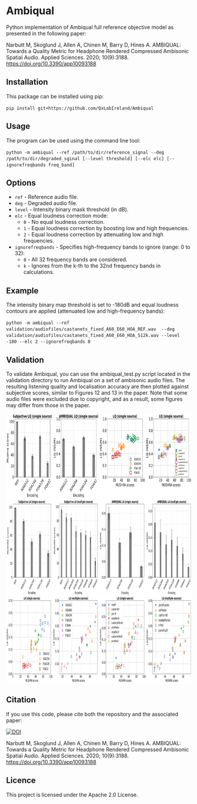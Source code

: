 # Ambiqual
Python implementation of Ambiqual full reference objective model as presented in the following paper:

Narbutt M, Skoglund J, Allen A, Chinen M, Barry D, Hines A. AMBIQUAL: Towards a Quality Metric for Headphone Rendered Compressed Ambisonic Spatial Audio. Applied Sciences. 2020; 10(9):3188. https://doi.org/10.3390/app10093188


## Installation
This package can be installed using pip:

`pip install git+https://github.com/QxLabIreland/Ambiqual`

## Usage
The program can be used using the command line tool:

`python -m ambiqual --ref /path/to/dir/reference_signal --deg /path/to/dir/degraded_sginal [--level threshold] [--elc elc] [--ignorefreqbands freq_band]`

## Options
- `ref` - Reference audio file.
- `deg` - Degraded audio file.
- `level` - Intensity binary mask threshold (in dB).
- `elc` - Equal loudness correction mode:
  - `0` - No equal loudness correction.
  - `1` - Equal loudness correction by boosting low and high frequencies.
  - `2` - Equal loudness correction by attenuating low and high frequencies.
- `ignorefreqbands` - Specifies high-frequency bands to ignore (range: 0 to 32):
  - `0` - All 32 frequency bands are considered.
  - `k` - Ignores from the k-th to the 32nd frequency bands in calculations.
 
## Example

The intensity binary map threshold is set to -180dB and equal loudness contours are applied (attenuated low and high-frequency bands):

`python -m ambiqual --ref validation/audiofiles/castanets_fixed_A60_E60_HOA_REF.wav  --deg validation/audiofiles/castanets_fixed_A60_E60_HOA_512k.wav --level -180 --elc 2 --ignorefreqbands 0`

## Validation

To validate Ambiqual, you can use the ambiqual_test.py script located in the validation directory to run Ambiqual on a set of ambisonic audio files. The resulting listening quality and localisation accuracy are then plotted against subjective scores, similar to Figures 12 and 13 in the paper. Note that some audio files were excluded due to copyright, and as a result,  some figures may differ from those in the paper.

<img src="https://github.com/QxLabIreland/Ambiqual/blob/main/validation/fig11.png" alt="Alt text" width="1000" height="230">

<img src="https://github.com/QxLabIreland/Ambiqual/blob/main/validation/fig12.png" alt="Alt text" width="1000" height="500">


## Citation

If you use this code, please cite both the repository and the associated paper:

[![DOI](https://zenodo.org/badge/848741719.svg)](https://zenodo.org/doi/10.5281/zenodo.13388476)

Narbutt M, Skoglund J, Allen A, Chinen M, Barry D, Hines A. AMBIQUAL: Towards a Quality Metric for Headphone Rendered Compressed Ambisonic Spatial Audio. Applied Sciences. 2020; 10(9):3188. https://doi.org/10.3390/app10093188

## Licence

This project is licensed under the Apache 2.0 License.
